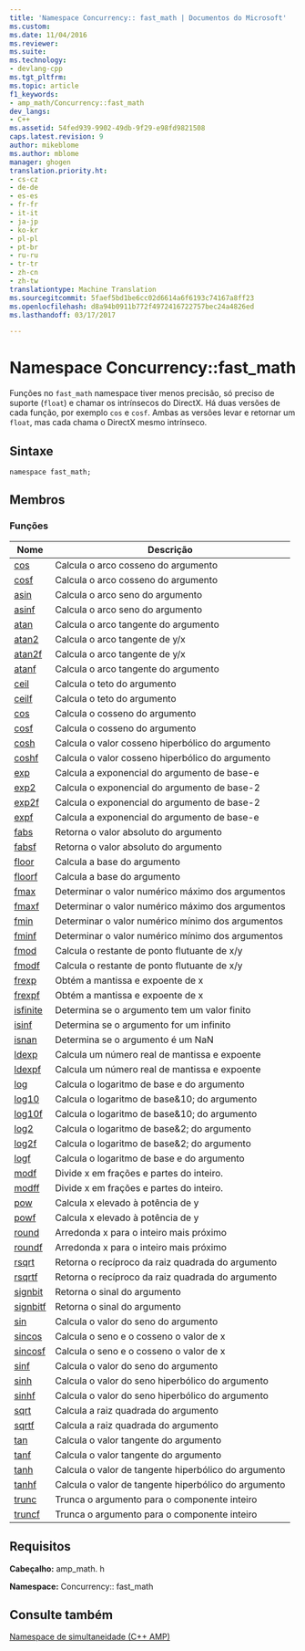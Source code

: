 ```yaml
---
title: 'Namespace Concurrency:: fast_math | Documentos do Microsoft'
ms.custom: 
ms.date: 11/04/2016
ms.reviewer: 
ms.suite: 
ms.technology:
- devlang-cpp
ms.tgt_pltfrm: 
ms.topic: article
f1_keywords:
- amp_math/Concurrency::fast_math
dev_langs:
- C++
ms.assetid: 54fed939-9902-49db-9f29-e98fd9821508
caps.latest.revision: 9
author: mikeblome
ms.author: mblome
manager: ghogen
translation.priority.ht:
- cs-cz
- de-de
- es-es
- fr-fr
- it-it
- ja-jp
- ko-kr
- pl-pl
- pt-br
- ru-ru
- tr-tr
- zh-cn
- zh-tw
translationtype: Machine Translation
ms.sourcegitcommit: 5faef5bd1be6cc02d6614a6f6193c74167a8ff23
ms.openlocfilehash: d8a94b0911b772f4972416722757bec24a4826ed
ms.lasthandoff: 03/17/2017

---
```

# <a name="concurrencyfastmath-namespace"></a>Namespace Concurrency::fast_math
Funções no `fast_math` namespace tiver menos precisão, só preciso de suporte (`float`) e chamar os intrínsecos do DirectX. Há duas versões de cada função, por exemplo `cos` e `cosf`. Ambas as versões levar e retornar um `float`, mas cada chama o DirectX mesmo intrínseco.  
  
## <a name="syntax"></a>Sintaxe  
  
```  
namespace fast_math;  
```  
  
## <a name="members"></a>Membros  
  
### <a name="functions"></a>Funções  
  
|Nome|Descrição|  
|----------|-----------------|  
|[cos](concurrency-fast-math-namespace-functions.md#cos)|Calcula o arco cosseno do argumento|  
|[cosf](concurrency-fast-math-namespace-functions.md#cosf)|Calcula o arco cosseno do argumento|  
|[asin](concurrency-fast-math-namespace-functions.md#asin)|Calcula o arco seno do argumento|  
|[asinf](concurrency-fast-math-namespace-functions.md#asinf)|Calcula o arco seno do argumento|  
|[atan](concurrency-fast-math-namespace-functions.md#atan)|Calcula o arco tangente do argumento|  
|[atan2](concurrency-fast-math-namespace-functions.md#atan2)|Calcula o arco tangente de y/x|  
|[atan2f](concurrency-fast-math-namespace-functions.md#atan2f)|Calcula o arco tangente de y/x|  
|[atanf](concurrency-fast-math-namespace-functions.md#atanf)|Calcula o arco tangente do argumento|  
|[ceil](concurrency-fast-math-namespace-functions.md#ceil)|Calcula o teto do argumento|  
|[ceilf](concurrency-fast-math-namespace-functions.md#ceilf)|Calcula o teto do argumento|  
|[cos](concurrency-fast-math-namespace-functions.md#cos)|Calcula o cosseno do argumento|  
|[cosf](concurrency-fast-math-namespace-functions.md#cosf)|Calcula o cosseno do argumento|  
|[cosh](concurrency-fast-math-namespace-functions.md#cosh)|Calcula o valor cosseno hiperbólico do argumento|  
|[coshf](concurrency-fast-math-namespace-functions.md#coshf)|Calcula o valor cosseno hiperbólico do argumento|  
|[exp](concurrency-fast-math-namespace-functions.md#exp)|Calcula a exponencial do argumento de base-e|  
|[exp2](concurrency-fast-math-namespace-functions.md#exp2)|Calcula o exponencial do argumento de base-2|  
|[exp2f](concurrency-fast-math-namespace-functions.md#exp2f)|Calcula o exponencial do argumento de base-2|  
|[expf](concurrency-fast-math-namespace-functions.md#expf)|Calcula a exponencial do argumento de base-e|  
|[fabs](concurrency-fast-math-namespace-functions.md#fabs)|Retorna o valor absoluto do argumento|  
|[fabsf](concurrency-fast-math-namespace-functions.md#fabsf)|Retorna o valor absoluto do argumento|  
|[floor](concurrency-fast-math-namespace-functions.md#floor)|Calcula a base do argumento|  
|[floorf](concurrency-fast-math-namespace-functions.md#floorf)|Calcula a base do argumento|  
|[fmax](concurrency-fast-math-namespace-functions.md#fmax)|Determinar o valor numérico máximo dos argumentos|  
|[fmaxf](concurrency-fast-math-namespace-functions.md#fmaxf)|Determinar o valor numérico máximo dos argumentos|  
|[fmin](concurrency-fast-math-namespace-functions.md#fmin)|Determinar o valor numérico mínimo dos argumentos|  
|[fminf](concurrency-fast-math-namespace-functions.md#fminf)|Determinar o valor numérico mínimo dos argumentos|  
|[fmod](concurrency-fast-math-namespace-functions.md#fmod)|Calcula o restante de ponto flutuante de x/y|  
|[fmodf](concurrency-fast-math-namespace-functions.md#fmodf)|Calcula o restante de ponto flutuante de x/y|  
|[frexp](concurrency-fast-math-namespace-functions.md#frexp)|Obtém a mantissa e expoente de x|  
|[frexpf](concurrency-fast-math-namespace-functions.md#frexpf)|Obtém a mantissa e expoente de x|  
|[isfinite](concurrency-fast-math-namespace-functions.md#isfinite)|Determina se o argumento tem um valor finito|  
|[isinf](concurrency-fast-math-namespace-functions.md#isinf)|Determina se o argumento for um infinito|  
|[isnan](concurrency-fast-math-namespace-functions.md#isnan)|Determina se o argumento é um NaN|  
|[ldexp](concurrency-fast-math-namespace-functions.md#ldexp)|Calcula um número real de mantissa e expoente|  
|[ldexpf](concurrency-fast-math-namespace-functions.md#ldexpf)|Calcula um número real de mantissa e expoente|  
|[log](concurrency-fast-math-namespace-functions.md#log)|Calcula o logaritmo de base e do argumento|  
|[log10](concurrency-fast-math-namespace-functions.md#log10)|Calcula o logaritmo de base&10; do argumento|  
|[log10f](concurrency-fast-math-namespace-functions.md#log10f)|Calcula o logaritmo de base&10; do argumento|  
|[log2](concurrency-fast-math-namespace-functions.md#log2)|Calcula o logaritmo de base&2; do argumento|  
|[log2f](concurrency-fast-math-namespace-functions.md#log2f)|Calcula o logaritmo de base&2; do argumento|  
|[logf](concurrency-fast-math-namespace-functions.md#logf)|Calcula o logaritmo de base e do argumento|  
|[modf](concurrency-fast-math-namespace-functions.md#modf)|Divide x em frações e partes do inteiro.|  
|[modff](concurrency-fast-math-namespace-functions.md#modff)|Divide x em frações e partes do inteiro.|  
|[pow](concurrency-fast-math-namespace-functions.md#pow)|Calcula x elevado à potência de y|  
|[powf](concurrency-fast-math-namespace-functions.md#powf)|Calcula x elevado à potência de y|  
|[round](concurrency-fast-math-namespace-functions.md#round)|Arredonda x para o inteiro mais próximo|  
|[roundf](concurrency-fast-math-namespace-functions.md#roundf)|Arredonda x para o inteiro mais próximo|  
|[rsqrt](concurrency-fast-math-namespace-functions.md#rsqrt)|Retorna o recíproco da raiz quadrada do argumento|  
|[rsqrtf](concurrency-fast-math-namespace-functions.md#rsqrtf)|Retorna o recíproco da raiz quadrada do argumento|  
|[signbit](concurrency-fast-math-namespace-functions.md#signbit)|Retorna o sinal do argumento|  
|[signbitf](concurrency-fast-math-namespace-functions.md#signbitf)|Retorna o sinal do argumento|  
|[sin](concurrency-fast-math-namespace-functions.md#sin)|Calcula o valor do seno do argumento|  
|[sincos](concurrency-fast-math-namespace-functions.md#sincos)|Calcula o seno e o cosseno o valor de x|  
|[sincosf](concurrency-fast-math-namespace-functions.md#sincosf)|Calcula o seno e o cosseno o valor de x|  
|[sinf](concurrency-fast-math-namespace-functions.md#sinf)|Calcula o valor do seno do argumento|  
|[sinh](concurrency-fast-math-namespace-functions.md#sinh)|Calcula o valor do seno hiperbólico do argumento|  
|[sinhf](concurrency-fast-math-namespace-functions.md#sinhf)|Calcula o valor do seno hiperbólico do argumento|  
|[sqrt](concurrency-fast-math-namespace-functions.md#sqrt)|Calcula a raiz quadrada do argumento|  
|[sqrtf](concurrency-fast-math-namespace-functions.md#sqrtf)|Calcula a raiz quadrada do argumento|  
|[tan](concurrency-fast-math-namespace-functions.md#tan)|Calcula o valor tangente do argumento|  
|[tanf](concurrency-fast-math-namespace-functions.md#tanf)|Calcula o valor tangente do argumento|  
|[tanh](concurrency-fast-math-namespace-functions.md#tanh)|Calcula o valor de tangente hiperbólico do argumento|  
|[tanhf](concurrency-fast-math-namespace-functions.md#tanhf)|Calcula o valor de tangente hiperbólico do argumento|  
|[trunc](concurrency-fast-math-namespace-functions.md#trunc)|Trunca o argumento para o componente inteiro|  
|[truncf](concurrency-fast-math-namespace-functions.md#truncf)|Trunca o argumento para o componente inteiro|  

## <a name="requirements"></a>Requisitos  
 **Cabeçalho:** amp_math. h  
  
 **Namespace:** Concurrency:: fast_math  
  
## <a name="see-also"></a>Consulte também  
 [Namespace de simultaneidade (C++ AMP)](concurrency-namespace-cpp-amp.md)

